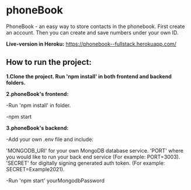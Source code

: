 # phoneBook

PhoneBook - an easy way to store contacts in the phonebook. First create an account. Then you can create and save numbers under your own ID.

**Live-version in Heroku:** https://phonebook--fullstack.herokuapp.com/

## How to run the project:

**1.Clone the project.  Run 'npm install' in both frontend and backend folders.**

**2.phoneBook's frontend:**

-Run 'npm install' in folder.

-npm start

**3.phoneBook's backend:**

-Add your own .env file and include:

'MONGODB_URI' for your own MongoDB database service.
'PORT' where you would like to run your back end service (For example: PORT=3003).
'SECRET' for digitally signing generated auth token. (For example: SECRET=Example2021).

-Run 'npm start' yourMongodbPassword


